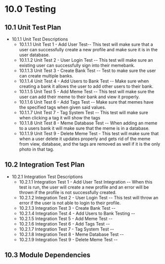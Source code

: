 # 10.0 Testing

## 10.1 Unit Test Plan
- 10.1.1 Unit Test Descriptions
  - 10.1.1.1 Unit Test 1 - Add User Test-- This test will make sure that a user can successfully create a new profile and make sure it is in the user database.
  - 10.1.1.2 Unit Test 2 - User Login Test -- This test will make sure an existing user can successfully sign into their memebank.
  - 10.1.1.3 Unit Test 3 - Create Bank Test -- Test to make sure the user can create multiple banks.
  - 10.1.1.4 Unit Test 4 - Add Users to Bank Test -- Make sure when creating a bank it allows the user to add other users to their bank.
  - 10.1.1.5 Unit Test 5 - Add Meme Test -- This test will make sure the user can add their meme to their bank and view it properly.
  - 10.1.1.6 Unit Test 6 - Add Tags Test -- Make sure that memes have the specified tags when given said values.
  - 10.1.1.7 Unit Test 7 - Tag System Test -- This test will make sure when clicking a tag it will show the tags
  - 10.1.1.8 Unit Test 8 - Meme Database Test -- When adding an meme to a users bank it will make sure that the meme is in a database.
  - 10.1.1.9 Unit Test 9 - Delete Meme Test - This test will make sure that when a user delete it updates properly and gets rid of the meme from view, database, and the tags are removed as well if it is the only photo in that tag.


## 10.2 Integration Test Plan
- 10.2.1 Integration Test Descriptions
  -  10.2.1.1  Integration Test 1 - Add User Test Integration -- When this test is run, the user will create a new profile and an error will be thrown if the profile is not successfully created.
  - 10.2.1.2 Integration Test 2 - User Login Test -- This test will throw an error if the user is not able to login to their profile.
  - 10.2.1.3 Integration Test 3 - Create Bank Test --
  - 10.2.1.4 Integration Test 4 - Add Users to Bank Testing --
  - 10.2.1.5 Integration Test 5 - Add Meme Test --
  - 10.2.1.6 Integration Test 6 - Add Tags Test --
  - 10.2.1.7 Integration Test 7 - Tag System Test --
  - 10.2.1.8 Integration Test 8 - Meme Database Test --
  - 10.2.1.9 Integration Test 9 - Delete Meme Test -- 

## 10.3 Module Dependencies
